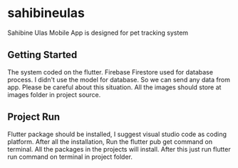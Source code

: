 # sahibineulas

Sahibine Ulas Mobile App is designed for pet tracking system

## Getting Started

The system coded on the flutter. Firebase Firestore used for database process.
I didn't use the model for database. So we can send any data from app.
Please be careful about this situation.
All the images should store at images folder in project source.

## Project Run

Flutter package should be installed, I suggest visual studio code as coding platform.
After all the installation, Run the flutter pub get command on terminal. All the packages in the projects will install.
After this just run flutter run command on terminal in project folder.